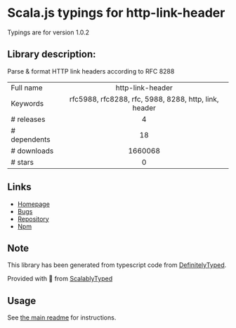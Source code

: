 
# Scala.js typings for http-link-header

Typings are for version 1.0.2

## Library description:
Parse & format HTTP link headers according to RFC 8288

|                    |                 |
| ------------------ | :-------------: |
| Full name          | http-link-header |
| Keywords           | rfc5988, rfc8288, rfc, 5988, 8288, http, link, header |
| # releases         | 4 |
| # dependents       | 18 |
| # downloads        | 1660068 |
| # stars            | 0 |

## Links
- [Homepage](https://github.com/jhermsmeier/node-http-link-header)
- [Bugs](https://github.com/jhermsmeier/node-http-link-header/issues)
- [Repository](https://github.com/jhermsmeier/node-http-link-header)
- [Npm](https://www.npmjs.com/package/http-link-header)
    


## Note
This library has been generated from typescript code from [DefinitelyTyped](https://definitelytyped.org).

Provided with :purple_heart: from [ScalablyTyped](https://github.com/oyvindberg/ScalablyTyped)

## Usage
See [the main readme](../../readme.md) for instructions.


